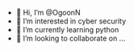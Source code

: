 - 👋 Hi, I’m @OgoonN
- 👀 I’m interested in cyber security
- 🌱 I’m currently learning python
- 💞️ I’m looking to collaborate on ...

<!---
OgoonN/OgoonN is a ✨ special ✨ repository because its `README.md` (this file) appears on your GitHub profile.
You can click the Preview link to take a look at your changes.
--->
